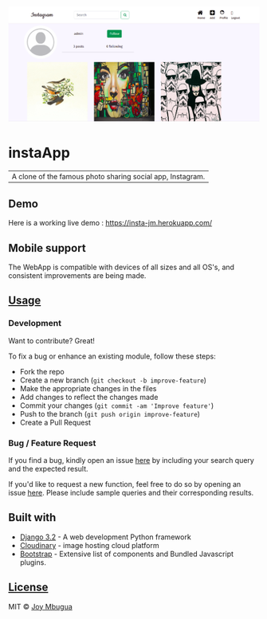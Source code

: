 # ![instaApp](https://github.com/JoyMbugua/instaclone/blob/master/staticfiles/img/insta-app.png)

# instaApp

<table>
<tr>
<td>
  A clone of the famous photo sharing social app, Instagram.
</td>
</tr>
</table>

## Demo

Here is a working live demo : <https://insta-jm.herokuapp.com/>

## Mobile support

The WebApp is compatible with devices of all sizes and all OS's, and consistent improvements are being made.



## [Usage]()

### Development

Want to contribute? Great!

To fix a bug or enhance an existing module, follow these steps:

- Fork the repo
- Create a new branch (`git checkout -b improve-feature`)
- Make the appropriate changes in the files
- Add changes to reflect the changes made
- Commit your changes (`git commit -am 'Improve feature'`)
- Push to the branch (`git push origin improve-feature`)
- Create a Pull Request

### Bug / Feature Request

If you find a bug, kindly open an issue [here](https://github.com/JoyMbugua/instaclone/issues/new) by including your search query and the expected result.

If you'd like to request a new function, feel free to do so by opening an issue [here](https://github.com/JoyMbugua/instaclone/issues/new). Please include sample queries and their corresponding results.

## Built with

- [Django 3.2](https://docs.djangoproject.com/en/3.2/) - A web development Python framework
- [Cloudinary](https://cloudinary.com/documentation/django_image_and_video_upload#django_forms_and_models) - image hosting cloud platform
- [Bootstrap](https://getbootstrap.com/docs/4.6/getting-started/introduction/) - Extensive list of components and Bundled Javascript plugins.


## [License](https://github.com/JoyMbugua/instaclone/blob/master/LICENSE)

MIT © [Joy Mbugua ](https://github.com/JoyMbugua)